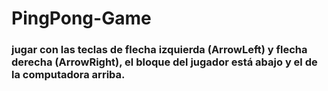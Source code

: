 # PingPong-Game

### jugar con las teclas de flecha izquierda (ArrowLeft) y flecha derecha (ArrowRight), el bloque del jugador está abajo y el de la computadora arriba. 
